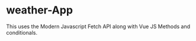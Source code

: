 # weather-App
This uses the Modern Javascript Fetch API along with Vue JS Methods and conditionals.
